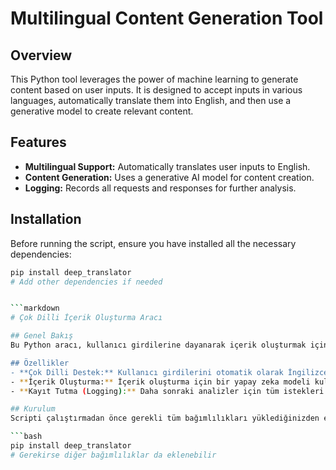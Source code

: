 # Multilingual Content Generation Tool

## Overview

This Python tool leverages the power of machine learning to generate content based on user inputs. It is designed to accept inputs in various languages, automatically translate them into English, and then use a generative model to create relevant content.

## Features

- **Multilingual Support:** Automatically translates user inputs to English.
- **Content Generation:** Uses a generative AI model for content creation.
- **Logging:** Records all requests and responses for further analysis.

## Installation

Before running the script, ensure you have installed all the necessary dependencies:

````bash
pip install deep_translator
# Add other dependencies if needed


```markdown
# Çok Dilli İçerik Oluşturma Aracı

## Genel Bakış
Bu Python aracı, kullanıcı girdilerine dayanarak içerik oluşturmak için makine öğreniminin gücünden yararlanır. Çeşitli dillerde girdileri kabul edebilecek şekilde tasarlanmıştır, bu girdileri otomatik olarak İngilizce'ye çevirir ve ardından ilgili içeriği oluşturmak için bir üretici model kullanır.

## Özellikler
- **Çok Dilli Destek:** Kullanıcı girdilerini otomatik olarak İngilizce'ye çevirir.
- **İçerik Oluşturma:** İçerik oluşturma için bir yapay zeka modeli kullanır.
- **Kayıt Tutma (Logging):** Daha sonraki analizler için tüm istekleri ve yanıtları kaydeder.

## Kurulum
Scripti çalıştırmadan önce gerekli tüm bağımlılıkları yüklediğinizden emin olun:

```bash
pip install deep_translator
# Gerekirse diğer bağımlılıklar da eklenebilir

````
